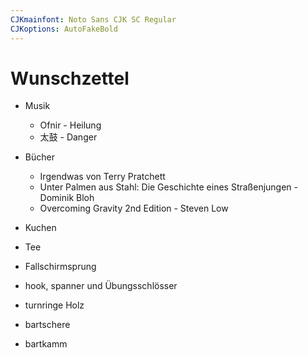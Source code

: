 ```yaml
---
CJKmainfont: Noto Sans CJK SC Regular
CJKoptions: AutoFakeBold
---
```


# Wunschzettel
- Musik
	- Ofnir - Heilung
	- 太鼓  - Danger
- Bücher
	- Irgendwas von Terry Pratchett
	- Unter Palmen aus Stahl: Die Geschichte eines Straßenjungen - Dominik Bloh
	- Overcoming Gravity 2nd Edition - Steven Low
- Kuchen

- Tee
- Fallschirmsprung
- hook, spanner und Übungsschlösser
- turnringe Holz
- bartschere
- bartkamm 
